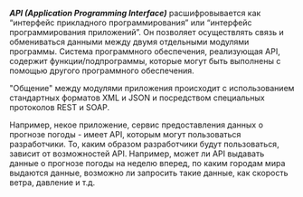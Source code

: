 ***API (Application Programming Interface)*** расшифровывается как “интерфейс прикладного программирования” или “интерфейс программирования приложений”. Он позволяет осуществлять связь и обмениваться данными между двумя отдельными модулями программы. Система программного обеспечения, реализующая API, содержит функции/подпрограммы, которые могут быть выполнены с помощью другого программного обеспечения.

"Общение" между модулями приложения происходит с использованием стандартных форматов XML и JSON и посредством специальных протоколов REST и SOAP.

Например, некое приложение, сервис предоставления данных о прогнозе погоды - имеет API, которым могут пользоваться разработчики. То, каким образом разработчики будут пользоваться, зависит от возможностей API. Например, может ли API выдавать данные о прогнозе погоды на неделю вперед, по каким городам мира выдаются данные, возможно ли запросить такие данные, как скорость ветра, давление и т.д.
